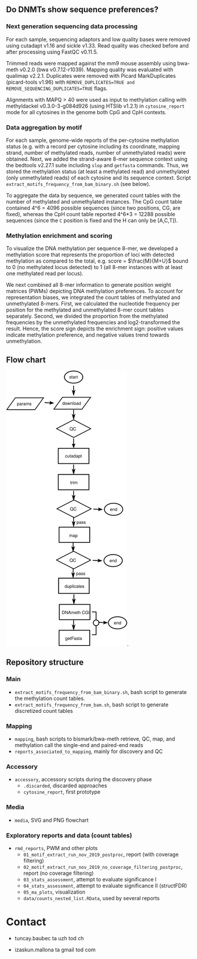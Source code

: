 ## Do DNMTs show sequence preferences?

### Next generation sequencing data processing

For each sample, sequencing adaptors and low quality bases were removed using cutadapt v1.16 and sickle v1.33. Read quality was checked before and after processing using FastQC v0.11.5. 

Trimmed reads were mapped against the mm9 mouse assembly using bwa-meth v0.2.0 (bwa v0.7.12-r1039). Mapping quality was evaluated with qualimap v2.2.1. Duplicates were removed with Picard MarkDuplicates (picard-tools v1.96) with `REMOVE_DUPLICATES=TRUE and REMOVE_SEQUENCING_DUPLICATES=TRUE` flags.

Alignments with MAPQ > 40 were used as input to methylation calling with methyldackel v0.3.0-3-g084d926 (using HTSlib v1.2.1) in `cytosine_report` mode for all cytosines in the genome both CpG and CpH contexts.

### Data aggregation by motif

For each sample, genome-wide reports of the per-cytosine methylation status (e.g. with a record per cytosine including its coordinate, mapping strand, number of methylated reads, number of unmethylated reads) were obtained. Next, we added the strand-aware 8-mer sequence context using the bedtools v2.27.1 suite including `slop` and `getfasta` commands. Thus, we stored the methylation status (at least a methylated read) and unmethylated (only unmethylated reads) of each cytosine and its sequence context. Script `extract_motifs_frequency_from_bam_binary.sh` (see below).

To aggregate the data by sequence, we generated count tables with the number of methylated and unmethylated instances. The CpG count table contained 4^6 = 4096 possible sequences (since two positions, CG, are fixed), whereas the CpH count table reported 4^6*3 = 12288 possible sequences (since the `C` position is fixed and the H can only be [A,C,T]).

### Methylation enrichment and scoring

To visualize the DNA methylation per sequence 8-mer, we developed a methylation score that represents the proportion of loci with detected methylation as compared to the total, e.g. score = $\frac{M}{M+U}$ bound to 0 (no methylated locus detected) to 1 (all 8-mer instances with at least one methylated read per locus).

We next combined all 8-mer information to generate position weight matrices (PWMs) depicting DNA methylation preferences. To account for representation biases, we integrated the count tables of methylated and unmethylated 8-mers. First, we calculated the nucleotide frequency per position for the methylated and unmethylated 8-mer count tables separately. Second, we divided the proportion from the methylated frequencies by the unmethylated frequencies and log2-transformed the result. Hence, the score sign depicts the enrichment sign: positive values indicate methylation preference, and negative values trend towards unmethylation.

## Flow chart

 ![flow](./media/stranded_dnameth.png "Data flow").

## Repository structure

### Main

* `extract_motifs_frequency_from_bam_binary.sh`, bash script to generate the methylation count tables.
* `extract_motifs_frequency_from_bam.sh`, bash script to generate discretized count tables

### Mapping

*  `mapping`, bash scripts to bismark/bwa-meth retrieve, QC, map, and methylation call the single-end and paired-end reads
 * `reports_associated_to_mapping`, mainly for discovery and QC

### Accessory

* `accessory`, accessory scripts during the discovery phase
    * `.discarded`, discarded approaches
    * `cytosine_report`, first prototype

### Media

* `media`, SVG and PNG flowchart

### Exploratory reports and data (count tables)

* `rmd_reports`, PWM and other plots
    * `01_motif_extract_run_nov_2019_postproc`, report (with coverage filtering)
    * `02_motif_extract_run_nov_2019_no_coverage_filtering_postproc`, report (no coverage filtering)
    * `03_stats_assessment`, attempt to evaluate significance I
    * `04_stats_assessment`, attempt to evaluate significance II (structFDR)
    * `05_ma_plots`, visualization
    * `data/counts_nested_list.RData`, used by several reports

# Contact

* tuncay.baubec ta uzh tod ch

* izaskun.mallona ta gmail tod com
